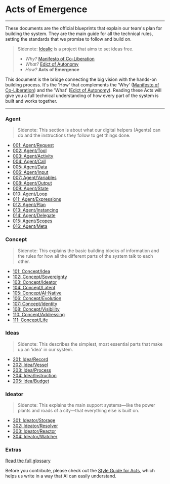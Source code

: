 # Acts of Emergence

---

These documents are the official blueprints that explain our team's plan for building the system. They are the main guide for all the technical rules, setting the standards that we promise to follow and build on.

> Sidenote:
> [Idealic](http://idealic.ai) is a project that aims to set ideas free.
>
> - _Why?_ [Manifesto of Co-Liberation](../manifesto/)
> - _What?_ [Edict of Autonomy](../edict/)
> - _How?_ **Acts of Emergence**

This document is the bridge connecting the big vision with the hands-on building process. It's the 'How' that complements the 'Why' ([Manifesto of Co-Liberation](../manifesto/)) and the 'What' ([Edict of Autonomy](../edict/)). Reading these Acts will give you a full technical understanding of how every part of the system is built and works together.

---

### Agent

> Sidenote:
> This section is about what our digital helpers (Agents) can do and the instructions they follow to get things done.

- [001: Agent/Request](./001_agent_request.md)
- [002: Agent/Tool](./002_agent_tool.md)
- [003: Agent/Activity](./003_agent_activity.md)
- [004: Agent/Call](./004_agent_call.md)
- [005: Agent/Data](./005_agent_data.md)
- [006: Agent/Input](./006_agent_input.md)
- [007: Agent/Variables](./007_agent_variables.md)
- [008: Agent/Output](./008_agent_output.md)
- [009: Agent/State](./009_agent_state.md)
- [010: Agent/Loop](./010_agent_loop.md)
- [011: Agent/Expressions](./011_agent_expressions.md)
- [012: Agent/Plan](./012_agent_plan.md)
- [013: Agent/Instancing](./013_agent_instancing.md)
- [014: Agent/Delegate](./014_agent_delegate.md)
- [015: Agent/Scopes](./015_agent_scopes.md)
- [016: Agent/Meta](./016_agent_meta.md)

### Concept

> Sidenote:
> This explains the basic building blocks of information and the rules for how all the different parts of the system talk to each other.

- [101: Concept/Idea](./101_concept_idea.md)
- [102: Concept/Sovereignty](./102_concept_sovereignty.md)
- [103: Concept/Ideator](./103_concept_ideator.md)
- [104: Concept/Latent](./104_concept_latent.md)
- [105: Concept/AI-Native](./105_concept_ai_native.md)
- [106: Concept/Evolution](./106_concept_evolution.md)
- [107: Concept/Identity](./107_concept_identity.md)
- [108: Concept/Visibility](./108_concept_visibility.md)
- [110: Concept/Addressing](./110_concept_addressing.md)
- [111: Concept/Life](./111_concept_life.md)

### Ideas

> Sidenote:
> This describes the simplest, most essential parts that make up an 'idea' in our system.

- [201: Idea/Record](./201_idea_record.md)
- [202: Idea/Vessel](./202_idea_vessel.md)
- [203: Idea/Process](./203_idea_process.md)
- [204: Idea/Instruction](./204_idea_instruction.md)
- [205: Idea/Budget](./205_idea_budget.md)

### Ideator

> Sidenote:
> This explains the main support systems—like the power plants and roads of a city—that everything else is built on.

- [301: Ideator/Storage](./301_ideator_storage.md)
- [302: Ideator/Resolver](./302_ideator_resolver.md)
- [303: Ideator/Reactor](./303_ideator_reactor.md)
- [304: Ideator/Watcher](./304_ideator_watcher.md)

### Extras

[Read the full glossary](./000_glossary.md)

Before you contribute, please check out the [Style Guide for Acts](./000_style_guide.md), which helps us write in a way that AI can easily understand.
